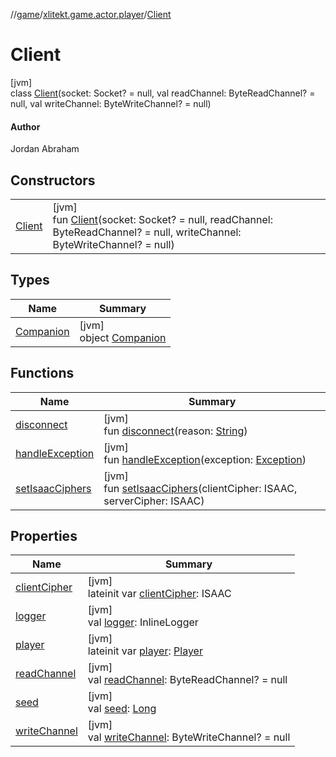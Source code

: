 //[game](../../../index.md)/[xlitekt.game.actor.player](../index.md)/[Client](index.md)

# Client

[jvm]\
class [Client](index.md)(socket: Socket? = null, val readChannel: ByteReadChannel? = null, val writeChannel: ByteWriteChannel? = null)

#### Author

Jordan Abraham

## Constructors

| | |
|---|---|
| [Client](-client.md) | [jvm]<br>fun [Client](-client.md)(socket: Socket? = null, readChannel: ByteReadChannel? = null, writeChannel: ByteWriteChannel? = null) |

## Types

| Name | Summary |
|---|---|
| [Companion](-companion/index.md) | [jvm]<br>object [Companion](-companion/index.md) |

## Functions

| Name | Summary |
|---|---|
| [disconnect](disconnect.md) | [jvm]<br>fun [disconnect](disconnect.md)(reason: [String](https://kotlinlang.org/api/latest/jvm/stdlib/kotlin/-string/index.html)) |
| [handleException](handle-exception.md) | [jvm]<br>fun [handleException](handle-exception.md)(exception: [Exception](https://kotlinlang.org/api/latest/jvm/stdlib/kotlin/-exception/index.html)) |
| [setIsaacCiphers](set-isaac-ciphers.md) | [jvm]<br>fun [setIsaacCiphers](set-isaac-ciphers.md)(clientCipher: ISAAC, serverCipher: ISAAC) |

## Properties

| Name | Summary |
|---|---|
| [clientCipher](client-cipher.md) | [jvm]<br>lateinit var [clientCipher](client-cipher.md): ISAAC |
| [logger](logger.md) | [jvm]<br>val [logger](logger.md): InlineLogger |
| [player](player.md) | [jvm]<br>lateinit var [player](player.md): [Player](../-player/index.md) |
| [readChannel](read-channel.md) | [jvm]<br>val [readChannel](read-channel.md): ByteReadChannel? = null |
| [seed](seed.md) | [jvm]<br>val [seed](seed.md): [Long](https://kotlinlang.org/api/latest/jvm/stdlib/kotlin/-long/index.html) |
| [writeChannel](write-channel.md) | [jvm]<br>val [writeChannel](write-channel.md): ByteWriteChannel? = null |
